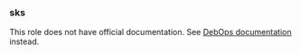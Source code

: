 ### sks

This role does not have official documentation.
See [DebOps documentation](https://docs.debops.org/en/master/) instead.
